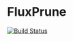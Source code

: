 # FluxPrune

[![Build Status](https://github.com/darsnack/FluxPrune.jl/workflows/CI/badge.svg)](https://github.com/darsnack/FluxPrune.jl/actions)
